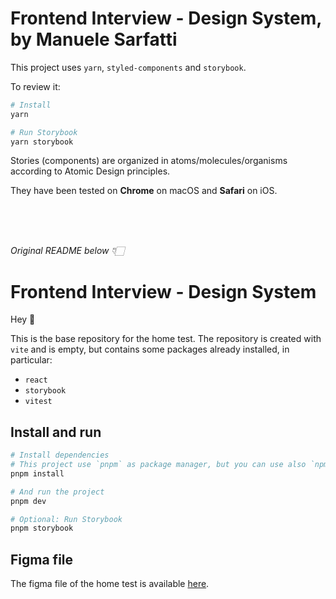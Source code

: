 # Frontend Interview - Design System, by Manuele Sarfatti

This project uses `yarn`, `styled-components` and `storybook`.

To review it:

```bash
# Install
yarn

# Run Storybook
yarn storybook
```

Stories (components) are organized in atoms/molecules/organisms according to Atomic Design principles.

They have been tested on **Chrome** on macOS and **Safari** on iOS.

<br/>
<br/>
<br/>

_Original README below 👇🏻_

# Frontend Interview - Design System

Hey 👋

This is the base repository for the home test. The repository is created with `vite` and is empty, but contains some packages already installed, in particular:

- `react`
- `storybook`
- `vitest`

## Install and run

```bash
# Install dependencies
# This project use `pnpm` as package manager, but you can use also `npm` or `yarn`.
pnpm install

# And run the project
pnpm dev

# Optional: Run Storybook
pnpm storybook
```

## Figma file

The figma file of the home test is available [here](https://www.figma.com/design/OclakAGLSXDoMKLFvwLNMP/%F0%9F%92%BB-Design-System-Home-Test---Tabs-Component?node-id=0-1&t=4pG7NN6HKxgxroDz-1).
